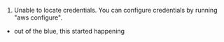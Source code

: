 

1. Unable to locate credentials. You can configure credentials by running "aws configure".

- out of the blue, this started happening
